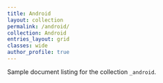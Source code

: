 ```yaml
---
title: Android
layout: collection
permalink: /android/
collection: Android
entries_layout: grid
classes: wide
author_profile: true
---
```


Sample document listing for the collection `_android`.
